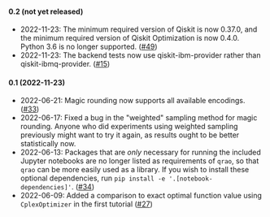 #### 0.2 (not yet released)

- 2022-11-23: The minimum required version of Qiskit is now 0.37.0,
  and the minimum required version of Qiskit Optimization is now
  0.4.0.  Python 3.6 is no longer supported. ([#49])
- 2022-11-23: The backend tests now use qiskit-ibm-provider rather
  than qiskit-ibmq-provider. ([#15])

#### 0.1 (2022-11-23)

- 2022-06-21: Magic rounding now supports all available encodings.
  ([#33])
- 2022-06-17: Fixed a bug in the "weighted" sampling method for magic
  rounding.  Anyone who did experiments using weighted sampling
  previously might want to try it again, as results ought to be better
  statistically now.
- 2022-06-13: Packages that are _only_ necessary for running the
  included Jupyter notebooks are no longer listed as requirements of
  `qrao`, so that `qrao` can be more easily used as a library.  If you
  wish to install these optional dependencies, run
  `pip install -e '.[notebook-dependencies]'`. ([#34])
- 2022-06-09: Added a comparison to exact optimal function value using
  `CplexOptimizer` in the first tutorial ([#27])

[#15]: https://github.com/qiskit-community/prototype-qrao/pull/15
[#27]: https://github.com/qiskit-community/prototype-qrao/pull/27
[#33]: https://github.com/qiskit-community/prototype-qrao/pull/33
[#34]: https://github.com/qiskit-community/prototype-qrao/pull/34
[#40]: https://github.com/qiskit-community/prototype-qrao/pull/40
[#49]: https://github.com/qiskit-community/prototype-qrao/pull/49
